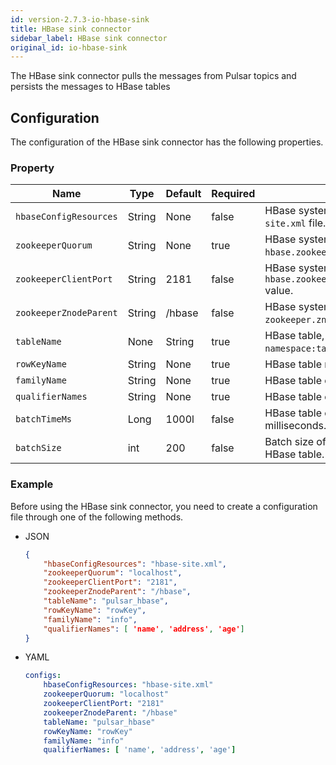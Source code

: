 ```yaml
---
id: version-2.7.3-io-hbase-sink
title: HBase sink connector
sidebar_label: HBase sink connector
original_id: io-hbase-sink
---
```


The HBase sink connector pulls the messages from Pulsar topics 
and persists the messages to HBase tables

## Configuration

The configuration of the HBase sink connector has the following properties.

### Property

| Name | Type|Default | Required | Description |
|------|---------|----------|-------------|---
| `hbaseConfigResources` | String|None | false | HBase system configuration `hbase-site.xml` file. |
| `zookeeperQuorum` | String|None | true | HBase system configuration about `hbase.zookeeper.quorum` value. |
| `zookeeperClientPort` | String|2181 | false | HBase system configuration about `hbase.zookeeper.property.clientPort` value. |
| `zookeeperZnodeParent` | String|/hbase | false | HBase system configuration about `zookeeper.znode.parent` value. |
| `tableName` | None |String | true | HBase table, the value is `namespace:tableName`. |
| `rowKeyName` | String|None | true | HBase table rowkey name. |
| `familyName` | String|None | true | HBase table column family name. |
| `qualifierNames` |String| None | true | HBase table column qualifier names. |
| `batchTimeMs` | Long|1000l| false | HBase table operation timeout in milliseconds. |
| `batchSize` | int|200| false | Batch size of updates made to the HBase table. |

### Example

Before using the HBase sink connector, you need to create a configuration file through one of the following methods.

* JSON 

    ```json
    {
        "hbaseConfigResources": "hbase-site.xml",
        "zookeeperQuorum": "localhost",
        "zookeeperClientPort": "2181",
        "zookeeperZnodeParent": "/hbase",
        "tableName": "pulsar_hbase",
        "rowKeyName": "rowKey",
        "familyName": "info",
        "qualifierNames": [ 'name', 'address', 'age']
    }
    ```


* YAML

    ```yaml
    configs:
        hbaseConfigResources: "hbase-site.xml"
        zookeeperQuorum: "localhost"
        zookeeperClientPort: "2181"
        zookeeperZnodeParent: "/hbase"
        tableName: "pulsar_hbase"
        rowKeyName: "rowKey"
        familyName: "info"
        qualifierNames: [ 'name', 'address', 'age']
    ```

    
